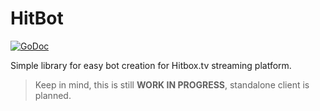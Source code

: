 # HitBot
[![GoDoc](https://godoc.org/github.com/Renerte/hitbot?status.svg)](https://godoc.org/github.com/Renerte/hitbot)

Simple library for easy bot creation for Hitbox.tv streaming platform.

> Keep in mind, this is still **WORK IN PROGRESS**, standalone client is planned.
